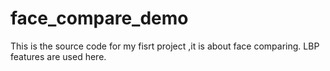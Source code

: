 # face_compare_demo
This is the source code for my fisrt project ,it is about face comparing.
LBP features are used here.
